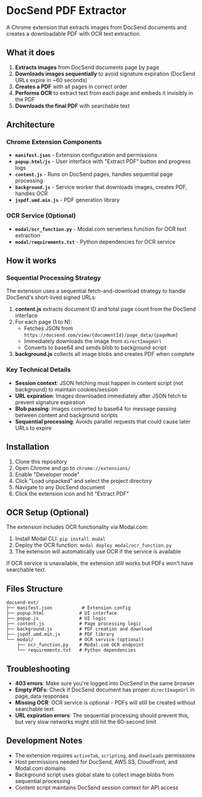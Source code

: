 # DocSend PDF Extractor

A Chrome extension that extracts images from DocSend documents and creates a downloadable PDF with OCR text extraction.

## What it does

1. **Extracts images** from DocSend documents page by page
2. **Downloads images sequentially** to avoid signature expiration (DocSend URLs expire in ~60 seconds)
3. **Creates a PDF** with all pages in correct order
4. **Performs OCR** to extract text from each page and embeds it invisibly in the PDF
5. **Downloads the final PDF** with searchable text

## Architecture

### Chrome Extension Components

- **`manifest.json`** - Extension configuration and permissions
- **`popup.html/js`** - User interface with "Extract PDF" button and progress logs
- **`content.js`** - Runs on DocSend pages, handles sequential page processing
- **`background.js`** - Service worker that downloads images, creates PDF, handles OCR
- **`jspdf.umd.min.js`** - PDF generation library

### OCR Service (Optional)

- **`modal/ocr_function.py`** - Modal.com serverless function for OCR text extraction
- **`modal/requirements.txt`** - Python dependencies for OCR service

## How it works

### Sequential Processing Strategy

The extension uses a sequential fetch-and-download strategy to handle DocSend's short-lived signed URLs:

1. **content.js** extracts document ID and total page count from the DocSend interface
2. For each page (1 to N):
   - Fetches JSON from `https://docsend.com/view/{documentId}/page_data/{pageNum}` 
   - Immediately downloads the image from `directImageUrl`
   - Converts to base64 and sends blob to background script
3. **background.js** collects all image blobs and creates PDF when complete

### Key Technical Details

- **Session context**: JSON fetching must happen in content script (not background) to maintain cookies/session
- **URL expiration**: Images downloaded immediately after JSON fetch to prevent signature expiration
- **Blob passing**: Images converted to base64 for message passing between content and background scripts
- **Sequential processing**: Avoids parallel requests that could cause later URLs to expire

## Installation

1. Clone this repository
2. Open Chrome and go to `chrome://extensions/`
3. Enable "Developer mode"
4. Click "Load unpacked" and select the project directory
5. Navigate to any DocSend document
6. Click the extension icon and hit "Extract PDF"

## OCR Setup (Optional)

The extension includes OCR functionality via Modal.com:

1. Install Modal CLI: `pip install modal`
2. Deploy the OCR function: `modal deploy modal/ocr_function.py`
3. The extension will automatically use OCR if the service is available

If OCR service is unavailable, the extension still works but PDFs won't have searchable text.

## Files Structure

```
docsend-ext/
├── manifest.json           # Extension config
├── popup.html             # UI interface  
├── popup.js               # UI logic
├── content.js             # Page processing logic
├── background.js          # PDF creation and download
├── jspdf.umd.min.js       # PDF library
└── modal/                 # OCR service (optional)
    ├── ocr_function.py    # Modal.com OCR endpoint
    └── requirements.txt   # Python dependencies
```

## Troubleshooting

- **403 errors**: Make sure you're logged into DocSend in the same browser
- **Empty PDFs**: Check if DocSend document has proper `directImageUrl` in page_data responses
- **Missing OCR**: OCR service is optional - PDFs will still be created without searchable text
- **URL expiration errors**: The sequential processing should prevent this, but very slow networks might still hit the 60-second limit

## Development Notes

- The extension requires `activeTab`, `scripting`, and `downloads` permissions
- Host permissions needed for DocSend, AWS S3, CloudFront, and Modal.com domains
- Background script uses global state to collect image blobs from sequential processing
- Content script maintains DocSend session context for API access